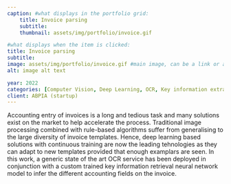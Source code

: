 ```yaml
---
caption: #what displays in the portfolio grid:
    title: Invoice parsing
    subtitle:
    thumbnail: assets/img/portfolio/invoice.gif

#what displays when the item is clicked:
title: Invoice parsing
subtitle:
image: assets/img/portfolio/invoice.gif #main image, can be a link or a file in assets/img/portfolio
alt: image alt text

year: 2022
categories: [Computer Vision, Deep Learning, OCR, Key information extraction]
client: ABPIA (startup)
---
```

Accounting entry of invoices is a long and tedious task and many solutions exist on the market to help accelerate the process.
Traditional image processing combined with rule-based algorithms suffer from generalising to the large diversity of invoice templates.
Hence, deep learning based solutions with continuous training are now the leading tehnologies as they can adapt to new templates provided that 
enough examplars are seen. In this work, a generic state of the art OCR service has been deployed in conjunction with a custom trained key information retrieval 
neural network model to infer the different accounting fields on the invoice. 

